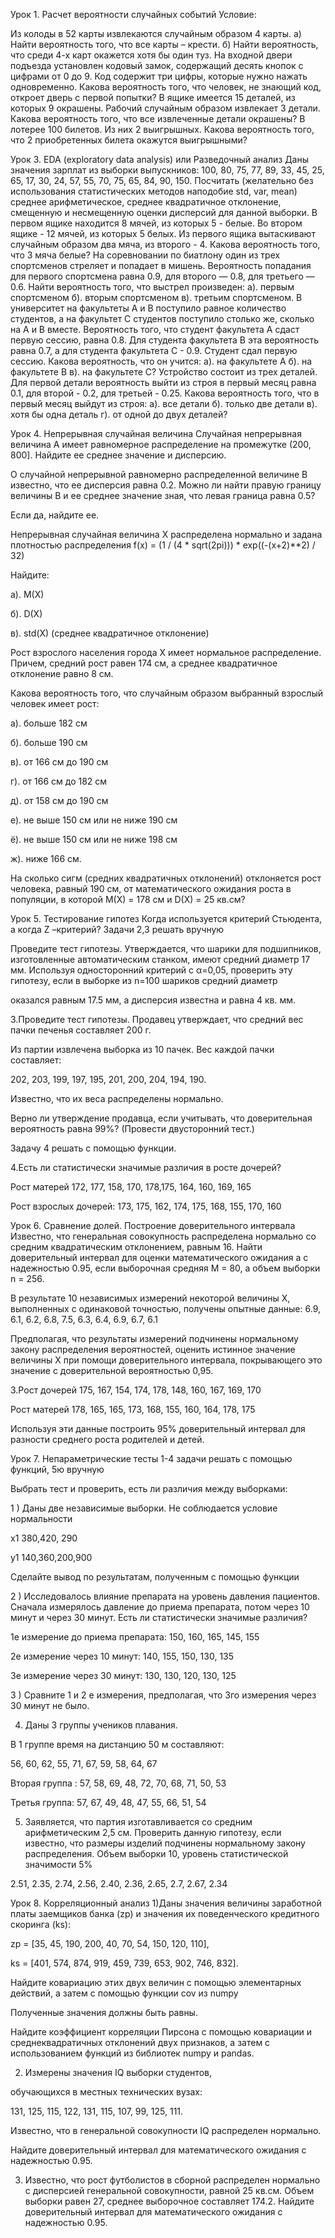Урок 1. Расчет вероятности случайных событий
Условие:

Из колоды в 52 карты извлекаются случайным образом 4 карты. a) Найти вероятность того, что все карты – крести. б) Найти вероятность, что среди 4-х карт окажется хотя бы один туз.
На входной двери подъезда установлен кодовый замок, содержащий десять кнопок с цифрами от 0 до 9. Код содержит три цифры, которые нужно нажать одновременно. Какова вероятность того, что человек, не знающий код, откроет дверь с первой попытки?
В ящике имеется 15 деталей, из которых 9 окрашены. Рабочий случайным образом извлекает 3 детали. Какова вероятность того, что все извлеченные детали окрашены?
В лотерее 100 билетов. Из них 2 выигрышных. Какова вероятность того, что 2 приобретенных билета окажутся выигрышными?

Урок 3. EDA (exploratory data analysis) или Разведочный анализ
Даны значения зарплат из выборки выпускников: 100, 80, 75, 77, 89, 33, 45, 25, 65, 17, 30, 24, 57, 55, 70, 75, 65, 84, 90, 150. Посчитать (желательно без использования статистических методов наподобие std, var, mean) среднее арифметическое, среднее квадратичное отклонение, смещенную и несмещенную оценки дисперсий для данной выборки.
В первом ящике находится 8 мячей, из которых 5 - белые. Во втором ящике - 12 мячей, из которых 5 белых. Из первого ящика вытаскивают случайным образом два мяча, из второго - 4. Какова вероятность того, что 3 мяча белые?
На соревновании по биатлону один из трех спортсменов стреляет и попадает в мишень. Вероятность попадания для первого спортсмена равна 0.9, для второго — 0.8, для третьего — 0.6. Найти вероятность того, что выстрел произведен: a). первым спортсменом б). вторым спортсменом в). третьим спортсменом.
В университет на факультеты A и B поступило равное количество студентов, а на факультет C студентов поступило столько же, сколько на A и B вместе. Вероятность того, что студент факультета A сдаст первую сессию, равна 0.8. Для студента факультета B эта вероятность равна 0.7, а для студента факультета C - 0.9. Студент сдал первую сессию. Какова вероятность, что он учится: a). на факультете A б). на факультете B в). на факультете C?
Устройство состоит из трех деталей. Для первой детали вероятность выйти из строя в первый месяц равна 0.1, для второй - 0.2, для третьей - 0.25. Какова вероятность того, что в первый месяц выйдут из строя: а). все детали б). только две детали в). хотя бы одна деталь г). от одной до двух деталей?


Урок 4. Непрерывная случайная величина
Случайная непрерывная величина A имеет равномерное распределение на промежутке (200, 800].
Найдите ее среднее значение и дисперсию.

О случайной непрерывной равномерно распределенной величине B известно, что ее дисперсия равна 0.2.
Можно ли найти правую границу величины B и ее среднее значение зная, что левая граница равна 0.5?

Если да, найдите ее.

Непрерывная случайная величина X распределена нормально и задана плотностью распределения
f(x) = (1 / (4 * sqrt(2pi))) * exp((-(x+2)**2) / 32)

Найдите:

а). M(X)

б). D(X)

в). std(X) (среднее квадратичное отклонение)

Рост взрослого населения города X имеет нормальное распределение.
Причем, средний рост равен 174 см, а среднее квадратичное отклонение равно 8 см.

Какова вероятность того, что случайным образом выбранный взрослый человек имеет рост:

а). больше 182 см

б). больше 190 см

в). от 166 см до 190 см

г). от 166 см до 182 см

д). от 158 см до 190 см

е). не выше 150 см или не ниже 190 см

ё). не выше 150 см или не ниже 198 см

ж). ниже 166 см.

На сколько сигм (средних квадратичных отклонений) отклоняется рост человека, равный 190 см, от математического ожидания роста в популяции, в которой M(X) = 178 см и D(X) = 25 кв.см?


Урок 5. Тестирование гипотез
Когда используется критерий Стьюдента, а когда Z –критерий?
Задачи 2,3 решать вручную

Проведите тест гипотезы. Утверждается, что шарики для подшипников, изготовленные автоматическим станком, имеют средний диаметр 17 мм.
Используя односторонний критерий с α=0,05, проверить эту гипотезу, если в выборке из n=100 шариков средний диаметр

оказался равным 17.5 мм, а дисперсия известна и равна 4 кв. мм.

3.Проведите тест гипотезы. Продавец утверждает, что средний вес пачки печенья составляет 200 г.

Из партии извлечена выборка из 10 пачек. Вес каждой пачки составляет:

202, 203, 199, 197, 195, 201, 200, 204, 194, 190.

Известно, что их веса распределены нормально.

Верно ли утверждение продавца, если учитывать, что доверительная вероятность равна 99%? (Провести двусторонний тест.)

Задачу 4 решать с помощью функции.

4.Есть ли статистически значимые различия в росте дочерей?

Рост матерей 172, 177, 158, 170, 178,175, 164, 160, 169, 165

Рост взрослых дочерей: 173, 175, 162, 174, 175, 168, 155, 170, 160


Урок 6. Сравнение долей. Построение доверительного интервала
Известно, что генеральная совокупность распределена нормально со средним квадратическим отклонением, равным 16.
Найти доверительный интервал для оценки математического ожидания a с надежностью 0.95, если выборочная средняя M = 80, а объем выборки n = 256.

В результате 10 независимых измерений некоторой величины X, выполненных с одинаковой точностью, получены опытные данные:
6.9, 6.1, 6.2, 6.8, 7.5, 6.3, 6.4, 6.9, 6.7, 6.1

Предполагая, что результаты измерений подчинены нормальному закону распределения вероятностей, оценить истинное значение величины X при помощи доверительного интервала, покрывающего это значение с доверительной вероятностью 0,95.

3.Рост дочерей 175, 167, 154, 174, 178, 148, 160, 167, 169, 170

Рост матерей  178, 165, 165, 173, 168, 155, 160, 164, 178, 175

Используя эти данные построить 95% доверительный интервал для разности среднего роста родителей и детей.


Урок 7. Непараметрические тесты
1-4 задачи решать с помощью функций, 5ю вручную

Выбрать тест и проверить, есть  ли различия между выборками:

1 )  Даны две  независимые выборки. Не соблюдается условие нормальности

x1  380,420, 290

y1 140,360,200,900

Сделайте вывод по результатам, полученным с помощью функции

2 ) Исследовалось влияние препарата на уровень давления пациентов. Сначала измерялось давление до приема препарата, потом через 10 минут и через 30 минут. Есть ли статистически значимые различия?

1е измерение до приема препарата: 150, 160, 165, 145, 155

2е измерение через 10 минут: 140, 155, 150,  130, 135

3е измерение через 30 минут: 130, 130, 120, 130, 125

3 ) Сравните 1 и 2 е измерения, предполагая, что 3го измерения через 30 минут не было.

4) Даны 3 группы  учеников плавания.

В 1 группе время на дистанцию 50 м составляют:

56, 60, 62, 55, 71, 67, 59, 58, 64, 67

Вторая группа : 57, 58, 69, 48, 72, 70, 68, 71, 50, 53

Третья группа: 57, 67, 49, 48, 47, 55, 66, 51, 54

5) Заявляется, что партия изготавливается со средним арифметическим 2,5 см. Проверить данную гипотезу, если известно, что размеры изделий подчинены нормальному закону распределения. Объем выборки 10, уровень статистической значимости 5%

2.51, 2.35, 2.74, 2.56, 2.40, 2.36, 2.65, 2.7, 2.67, 2.34

Урок 8. Корреляционный анализ
1)Даны значения величины заработной платы заемщиков банка (zp) и значения их поведенческого кредитного скоринга (ks):

zp = [35, 45, 190, 200, 40, 70, 54, 150, 120, 110],

ks = [401, 574, 874, 919, 459, 739, 653, 902, 746, 832].

Найдите ковариацию этих двух величин с помощью элементарных действий, а затем с помощью функции cov из numpy

Полученные значения должны быть равны.

Найдите коэффициент корреляции Пирсона с помощью ковариации и среднеквадратичных отклонений двух признаков, а затем с использованием функций из библиотек numpy и pandas.

2) Измерены значения IQ выборки студентов,

обучающихся в местных технических вузах:

131, 125, 115, 122, 131, 115, 107, 99, 125, 111.

Известно, что в генеральной совокупности IQ распределен нормально.

Найдите доверительный интервал для математического ожидания с надежностью 0.95.

3) Известно, что рост футболистов в сборной распределен нормально с дисперсией генеральной совокупности, равной 25 кв.см. Объем выборки равен 27, среднее выборочное составляет 174.2. Найдите доверительный интервал для математического ожидания с надежностью 0.95.
